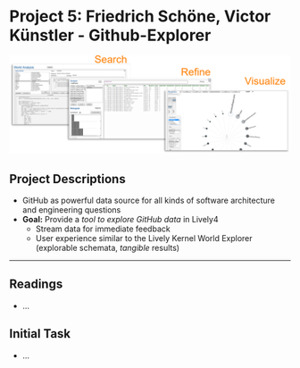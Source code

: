 # Project 5: Friedrich Schöne,  Victor Künstler - Github-Explorer

![](motivation.png)

## Project Descriptions

- GitHub as powerful data source for all kinds of software architecture and engineering questions
- **Goal:** Provide a *tool to explore GitHub data* in Lively4
  - Stream data for immediate feedback
  - User experience similar to the Lively Kernel World Explorer (explorable schemata, *tangible* results)

---

## Readings

-  ...

## Initial Task

- ...
